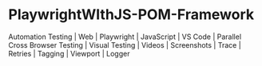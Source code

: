 # PlaywrightWIthJS-POM-Framework
Automation Testing | Web | Playwright | JavaScript | VS Code | Parallel Cross Browser Testing | Visual Testing | Videos | Screenshots | Trace | Retries | Tagging | Viewport | Logger

